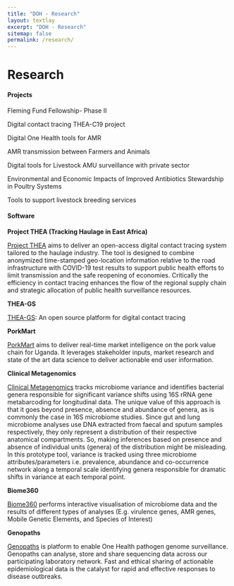 ```yaml
---
title: "DOH - Research"
layout: textlay
excerpt: "DOH - Research"
sitemap: false
permalink: /research/
---
```


# Research
<!-- tag below to link from home page -->
<a id="Projects">

#### Projects

Fleming Fund Fellowship- Phase II

Digital contact tracing THEA-C19 project

Digital One Health tools for AMR

AMR transmission between Farmers and Animals

Digital tools for Livestock AMU surveillance with private sector

Environmental and Economic Impacts of Improved Antibiotics Stewardship in Poultry Systems

Tools to support livestock breeding services


<!-- tag below to link from home page -->
<a id="Software"> 

#### Software

**Project THEA (Tracking Haulage in East Africa)**

[Project THEA](https://project-thea.org/) aims to deliver an open-access digital contact tracing system tailored to the haulage industry. The tool is designed to combine anonymized time-stamped geo-location information relative to the road infrastructure with COVID-19 test results to support public health efforts to limit transmission and the safe reopening of economies. Critically the efficiency in contact tracing enhances the flow of the regional supply chain and strategic allocation of public health surveillance resources.

**THEA-GS**

[THEA-GS](https://project-thea.github.io/thea-gs/): An open source platform for digital contact tracing

**PorkMart**

[PorkMart](https://www.pork-mart.com/) aims to deliver real-time market intelligence on the pork value chain for Uganda. It leverages stakeholder inputs, market research and state of the art data science to deliver actionable end user information.

**Clinical Metagenomics**

[Clinical Metagenomics](https://clinical-metagenomics.shinyapps.io/clinical-metagenomics/) tracks microbiome variance and identifies bacterial genera responsible for significant variance shifts using 16S rRNA gene metabarcoding for longitudinal data. The unique value of this approach is that it goes beyond presence, absence and abundance of genera, as is commonly the case in 16S microbiome studies. Since gut and lung microbiome analyses use DNA extracted from faecal and sputum samples respectively, they only represent a distribution of their respective anatomical compartments. So, making inferences based on presence and absence of individual units (genera) of the distribution might be misleading. In this prototype tool, variance is tracked using three microbiome attributes/parameters i.e. prevalence, abundance and co-occurrence network along a temporal scale identifying genera responsible for dramatic shifts in variance at each temporal point.

**Biome360**

[Biome360](https://biome360.shinyapps.io/shinyapp/) performs interactive visualisation of microbiome data and the results of different types of analyses (E.g. virulence genes, AMR genes, Mobile Genetic Elements, and Species of Interest)

**Genopaths**

[Genopaths](https://genopaths.africa) is platform to enable One Health pathogen genome surveillance. Genopaths can analyse, store and share sequencing data across our participating laboratory network. Fast and ethical sharing of actionable epidemiological data is the catalyst for rapid and effective responses to disease outbreaks.

<!--
Our overarching goal is to explore and understand new quantum states of electronic matter on the atomic scale. To do so, we use and develop novel spectroscopic-imaging scanning tunneling microscopy (SI-STM) tools to visualize the relevant quantum mechanical degrees of freedom.

Our goal is to build instruments and develop techniques that enable us to address the questions we find most interesting. This is possible thanks also to Milan's broad background with different research themes and technologies: he learned his trade in [Seamus Davis’ SI-STM lab](http://davisgroup.lassp.cornell.edu/) and with [Felix Baumberger](http://dpmc.unige.ch/gr_baumberger/index.html), and later moved as an [ETH fellow](http://www.ethfellows.ethz.ch/) to [Andreas Wallraff’s qudev lab](http://www.qudev.ethz.ch/) where he investigated coupled cavity arrays in circuit QED. We further have group members with different background and interests, working together on physics and instrumentation.

Here are some themes and techniques that we currently work on:

**Scanning tunneling noise spectroscopy (STNS).** We have developed a novel cryogenic MHz amplifier that allows us to measure not only the average tunneling current, but also its fluctuation! This has many applications: one can detect the fluctuations of the electronic states, peculiar tunneling processes, and shot noise. We have used this instrument to discover charge trapping in the insulating layer of the cuprates, connected to the c-axis mystery, and to measure the doubling of the charge due to Andreev processes to the superfluid in a lead sample.


**Mott physics and high-temperature superconductivity.** Questions of interest include: (i), How does the Mott state collapse upon doping and how is this related to the complex phase diagram of high-temperature superconductors? (ii), What is the strange metal phase seen in correlated electron systems? Is this an exotic long-range entangled state? What is the mechanism of dissipation in that state? (iii), Why is the transition temperature in high-temperature superconductors so high? We have worked on iridates, rhodates, and cuprates.

**Nanofabricated "Smart Tips"**.
![]({{ site.url }}{{ site.baseurl }}/images/respic/SmartTip.png){: style="width: 250px; float: left; margin: 0px  10px"}
One of the  projects back from my job-proposal is to develop nanofabricated STM tips. The idea behind these “smart tips” is to use the technologies that were developed over decades in nanofabrication and make them available for scanning probe by using a nano-device instead of the traditional STM tungsten tip. One gains the flexibility of using different functionalities that are known from the fields of nanofabrication and mesoscopic physics. We are collaborating with the group Simon Groeblacher at TU Delft to realize this concept, benefitting from their unparalleled micro/nano fabrication know how.  A prototype of a smart tip is shown to the left. See publications in Microsyst Nanoeng, Nanotechnology, and PRB.

**Josephson STM.** Josephson STM has the ability to gain insight into spatial variations of the order parameter, or superfluid density. We have managed to, for the first time, use JSTM with atomic resolution on a quantum material.
We have used atomic-resolution Josephson scanning tunneling microscopy to reveal a strongly inhomogeneous superfluid in the iron-based superconductor FeTe0.55Se0.45. The results and their implications are published in Nature.

We also detected and investigated a quite particular YSR state in the same material.

**Ultra-stable SI-STM instrument.**  ![]({{ site.url }}{{ site.baseurl }}/images/respic/STMHead.png){: style="width: 250px; float: right; margin: 0px 10px"}
For SI-STM, having the most stable STM head is key. We have used finite element simulations, good choices in material science, and craftsmanship to build the most stable STM head in the world, to our knowledge. See publication in RSI.


**Strange Metals.** The strange metal phase might be the most mysterious phase of high-temperature superconductors. Here, the electrical resistivity grows linearly with temperature T in large areas of the phase diagram, with a mean free path that diminishes to a fraction of the interatomic distance. T-linear resistivity is often associated with quantum critical points and marginal-Fermi-liquid physics. In strange metals, the mystery seems to go even further: we deal with something that looks like a quantum critical phase over an extended range of the phase diagram instead of cumulating in a point. There exists no consistent theory for strange metals, leading to more adventurous new approaches including the holographic theories that use insights from gravity to explain strange metals (a recent textbook on this was written by our colleagues at Leiden University, Schalm and Zaanen).
We are part of the 'Strange Metal consortium NL' that includes the groups of Hussey, Golden, van Heumen, Zaanen, Schalm, Stoof and Vandoren. 

**Magnetic fluctuations and electron spin resonance.**
![]({{ site.url }}{{ site.baseurl }}/images/respic/SpinFluc.png){: style="width: 70%; float: center; margin: 10px"}

**Twisted bilayer graphene and other material with super-periodicities.**
We have proposed that artificial super-periodicities can lead to improved superconductivity, both because of increased density of states and because of phase space arguments (see image from our SciPost publication below). Perhaps for different reasons, twisted bilayer graphene has been shown to superconduct! We are investigate this material with the groups of Efetov, Baumberger, and van der Molen.

![]({{ site.url }}{{ site.baseurl }}/images/respic/SciPost.png){: style="width: 70%; float: center; margin: 0px"}

### {{ site.url }}{{ site.baseurl }}. and more. -->
